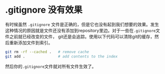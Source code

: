 # .gitignore 没有效果

有时候虽然 `.gitignore` 文件是正确的，但是它也没有起到我们想要的效果。发生这种情况的原因就是文件还没有添加到repository里边。对于一些在`.gitignore`文件之前就已经改变的文件， git还是会追踪。使用以下代码可以清除git的缓存，然后重新添加文件到索引。

``` bash
git rm -rf --cached .   # remove cache
git add .               # add contents to the index
```

然后你的`.gitignore`文件就对所有文件生效了。

<Valine></Valine>
